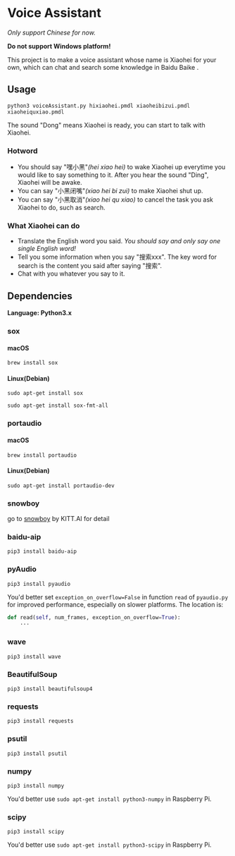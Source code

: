 # Voice Assistant

*Only support Chinese for now.*

**Do not support Windows platform!**

This project is to make a voice assistant whose name is Xiaohei for your own, which can chat and search some knowledge in Baidu Baike .

## Usage

`python3 voiceAssistant.py hixiaohei.pmdl xiaoheibizui.pmdl xiaoheiquxiao.pmdl`

The sound "Dong" means Xiaohei is ready, you can start to talk with Xiaohei.

### Hotword

* You should say "嘿小黑"*(hei xiao hei)* to wake Xiaohei up everytime you would like to say something to it. After you hear the sound "Ding", Xiaohei will be awake.
* You can say "小黑闭嘴"*(xiao hei bi zui)* to make Xiaohei shut up.
* You can say "小黑取消"*(xiao hei qu xiao)* to cancel the task you ask Xiaohei to do, such as search.

### What Xiaohei can do

* Translate the English word you said. *You should say and only say one single English word!*
* Tell you some information when you say "搜索xxx". The key word for search is the content you said after saying "搜索".
* Chat with you whatever you say to it.


## Dependencies

**Language: Python3.x**

### sox

#### macOS

`brew install sox`

#### Linux(Debian)

`sudo apt-get install sox`

`sudo apt-get install sox-fmt-all`

### portaudio

#### macOS

`brew install portaudio`

#### Linux(Debian)

`sudo apt-get install portaudio-dev`

### snowboy

go to [snowboy](https://github.com/Kitt-AI/snowboy) by KITT.AI for detail

### baidu-aip

`pip3 install baidu-aip`

### pyAudio

`pip3 install pyaudio`

You'd better set `exception_on_overflow=False` in function `read` of `pyaudio.py` for improved performance, especially on slower platforms. The location is: 

```python
def read(self, num_frames, exception_on_overflow=True):
    ···
```

### wave

`pip3 install wave`

### BeautifulSoup

`pip3 install beautifulsoup4`

### requests

`pip3 install requests`

### psutil

`pip3 install psutil`

### numpy

`pip3 install numpy`

You'd better use `sudo apt-get install python3-numpy` in Raspberry Pi.

### scipy

`pip3 install scipy`

You'd better use `sudo apt-get install python3-scipy` in Raspberry Pi.